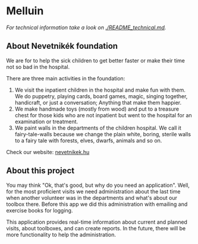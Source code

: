 # Melluin

_For technical information take a look on [./README_technical.md](./README_technical.mdu)._


## About Nevetnikék foundation

We are for to help the sick children to get better faster 
or make their time not so bad in the hospital.

There are three main activities in the foundation:
1. We visit the inpatient children in the hospital and make fun with them. 
We do puppetry, playing cards, board games, magic, singing together, handicraft, or just a conversation; 
Anything that make them happier.  
2. We make handmade toys (mostly from wood) and put to a treasure chest for those kids who are 
not inpatient but went to the hospital for an examination or treatment.
3. We paint walls in the departments of the children hospital. We call it fairy-tale-walls because
we change the plain white, boring, sterile walls to a fairy tale with forests, elves, dwarfs, animals and so on. 

Check our website: [nevetnikek.hu](https://www.nevetnikek.hu)

## About this project

You may think "Ok, that's good, but why do you need an application". Well, for the most proficient
visits we need administration about the last time when another volunteer 
was in the departments and what's about our toolbox there. Before this app we did this administration with emailing 
and exercise books for logging.

This application provides real-time information about current and planned visits, about toolboxes, 
and can create reports.
In the future, there will be more functionality to help the administration. 